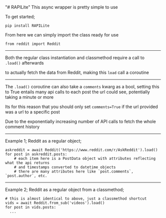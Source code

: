 "# RAPILite" 
This async wrapper is pretty simple to use

To get started;

`pip install RAPILite`

From here we can simply import the class ready for use

`from reddit import Reddit`

---
Both the regular class instantiation and classmethod require a call to `.load()` afterwards

to actually fetch the data from Reddit, making this `load` call a coroutine

---
The `.load()` coroutine can also take a `comments` kwarg as a bool, setting this to True entails many api calls to each
post the url could see, potentially taking a minute or more

Its for this reason that you should only set `comments=True` if the url provided was a url to a specific post

Due to the exponentially increasing number of API calls to fetch the whole comment history

---
Example 1;
Reddit as a regular object;
```
askreddit = await Reddit('https://www.reddit.com/r/AskReddit').load()
for post in askreddit.posts:
    # each item here is a PostData object with attributes reflecting what the api returns
    # and timestamps converted to datetime objects
    # there are many attributes here like `post.comments`, `post.author`, etc.
```
---

Example 2;
Reddit as a regular object from a classmethod;
```
# this is almost identical to above, just a classmethod shortcut
vids = await Reddit.from_sub('videos').load()
for post in vids.posts:
  ...
